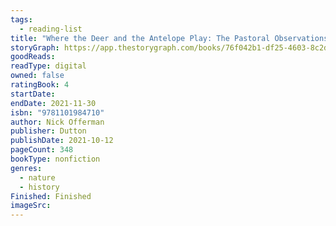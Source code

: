 ```yaml
---
tags:
  - reading-list
title: "Where the Deer and the Antelope Play: The Pastoral Observations of One Ignorant American Who Loves to Walk Outside"
storyGraph: https://app.thestorygraph.com/books/76f042b1-df25-4603-8c2d-3b28b306021f
goodReads:
readType: digital
owned: false
ratingBook: 4
startDate:
endDate: 2021-11-30
isbn: "9781101984710"
author: Nick Offerman
publisher: Dutton
publishDate: 2021-10-12
pageCount: 348
bookType: nonfiction
genres:
  - nature
  - history
Finished: Finished
imageSrc:
---
```

